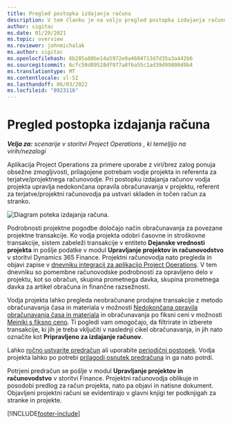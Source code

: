 ```yaml
---
title: Pregled postopka izdajanja računa
description: V tem članku je na voljo pregled postopka izdajanja računov v aplikaciji Project Operations za primere uporabe z viri/brez zalog.
author: sigitac
ms.date: 01/29/2021
ms.topic: overview
ms.reviewer: johnmichalak
ms.author: sigitac
ms.openlocfilehash: 6b285a88be14a5972e9a4604713d7d35a3a442b6
ms.sourcegitcommit: 6cfc50d89528df977a8f6a55c1ad39d99800d9b4
ms.translationtype: MT
ms.contentlocale: sl-SI
ms.lasthandoff: 06/03/2022
ms.locfileid: "8923116"
---
```

# <a name="invoicing-process-overview"></a>Pregled postopka izdajanja računa

_**Velja za:** scenarije v storitvi Project Operations , ki temeljijo na virih/nezalogi_

Aplikacija Project Operations za primere uporabe z viri/brez zalog ponuja obsežne zmogljivosti, prilagojene potrebam vodje projekta in referenta za terjatve/projektnega računovodje. Pri postopku izdajanja računov vodja projekta upravlja nedokončana opravila obračunavanja v projektu, referent za terjatve/projektni računovodja pa ustvari skladen in točen račun za stranko.

![Diagram poteka izdajanja računa.](./media/invoicing-flow.png)

Podrobnosti projektne pogodbe določajo način obračunavanja za povezane projektne transakcije. Ko vodja projekta odobri časovne in stroškovne transakcije, sistem zabeleži transakcije v entiteto **Dejanske vrednosti projekta** in pošlje podatke v modul **Upravljanje projektov in računovodstvo** v storitvi Dynamics 365 Finance. Projektni računovodja nato pregleda in objavi zapise v [dnevniku integracij za aplikacijo Project Operations](../project-accounting/project-operations-integration-journal.md). V tem dnevniku so pomembne računovodske podrobnosti za opravljeno delo v projektu, kot so obračun, skupina prometnega davka, skupina prometnega davka za artikel obračuna in finančne razsežnosti.

Vodja projekta lahko pregleda neobračunane prodajne transakcije z metodo obračunavanja časa in materiala v možnosti [Nedokončana opravila obračunavanja časa in materiala](../proforma-invoicing/manage-billing-backlog.md#time-and-material-billing-backlog) in obračunavanja po fiksni ceni v možnosti [Mejniki s fiksno ceno](../proforma-invoicing/manage-billing-backlog.md#fixed-price-milestones). Ti pogledi vam omogočajo, da filtrirate in izberete transakcije, ki jih je treba vključiti v naslednji cikel obračunavanja, in jih nato označite kot **Pripravljeno za izdajanje računov**.

Lahko [ročno ustvarite predračun](../proforma-invoicing/create-manual-proforma-invoice.md) ali uporabite [periodični postopek](../proforma-invoicing/configure-automated-invoice-creation.md). Vodja projekta lahko po potrebi [prilagodi osnutek predračuna](../proforma-invoicing/manage-proforma-invoice.md) in ga nato potrdi.

Potrjeni predračun se pošlje v modul **Upravljanje projektov in računovodstvo** v storitvi Finance. Projektni računovodja oblikuje in posodobi predlog za račun projekta, nato pa objavi in natisne dokument. Objavljeni projektni računi se evidentirajo v glavni knjigi ter podknjigah za stranke in projekte.


[!INCLUDE[footer-include](../includes/footer-banner.md)]